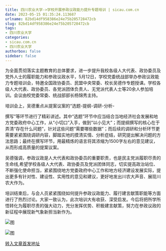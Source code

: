 ```yaml
---
title: 四川农业大学->学校开展参政议政能力提升专题培训 | sicau.com.cn
date: 2023-05-15 01:35:24.113687
urlname: 82bd14df958386e24e75b205728472cb
slug: 82bd14df958386e24e75b205728472cb
tags: 
- 四川农业大学
categories:
- sicau.com.cn
- 四川农业大学
authorbox: false
sidebar: false
---
```

为全面贯彻落实主题教育的总体要求，进一步提升我校各级人大代表、政协委员及党外人士的履职能力和参政议政水平，5月12日，学校党委统战部举办参政议政能力专题培训会，特邀全国政协委员、民盟中央常委、校长吴德作专题授课。学校各级人大代表、政协委员、各党派团体负责人、无党派代表人士等20余人参加培训。会议由校党委常委、统战部部长杨锦秀主持。  

培训会上，吴德重点从提案议案的“选题-提纲-调研-分析-


<!--more-->
撰写”等环节进行了精彩讲述。其中“选题”环节中应当结合当地经济社会发展和地方党委政府中心工作，从“小切口”入手，做到“以小见大”；而提纲撰写的核心在于弄清“存在什么问题”，针对这些问题“需要哪些数据”；而后续的调研和分析环节更需要紧紧围绕调研内容，脚踏实地的摸清实情、分析症结，研究提出解决问题的方法思路；最终在撰写环节，用最精炼的语言将其浓缩为1500字左右的意见建议，从而形成高质量的提案议案。

吴德强调，参政议政是人大代表和政协委员的重要职责，也是民主党派履职尽责的生命线,希望学校各级人大代表、政协委员及党派团体同志，切实提高政治站位、不断强化使命担当，紧紧围绕地方党委政府中心工作和地方经济建设发展实际，提出更多有针对性、建设性、实用性的意见和建议，更好地发出川农大声音、展现川农大作为。

培训结束后，与会人员紧紧围绕如何提升参政议政能力、履行建言献策职能等方面进行了热烈讨论。大家一致认为，此次培训大有收获、深受启发。今后将把所学所悟转化为履职尽责的强大动力，充分发挥优势、积极建言献策，努力在参政议政的新征程中展现新气象新担当新作为。

![图](https://news.sicau.edu.cn/__local/7/9D/14/E51069EA59C24521739DF4EB5F8_51C01407_42B7E0.png)

![图](https://news.sicau.edu.cn/__local/D/52/A7/E71627B5227545E1B2EE67F8A78_0CEEF267_4A9B42.png)

[转入文章首发地址](https://news.sicau.edu.cn/info/1078/72195.htm)